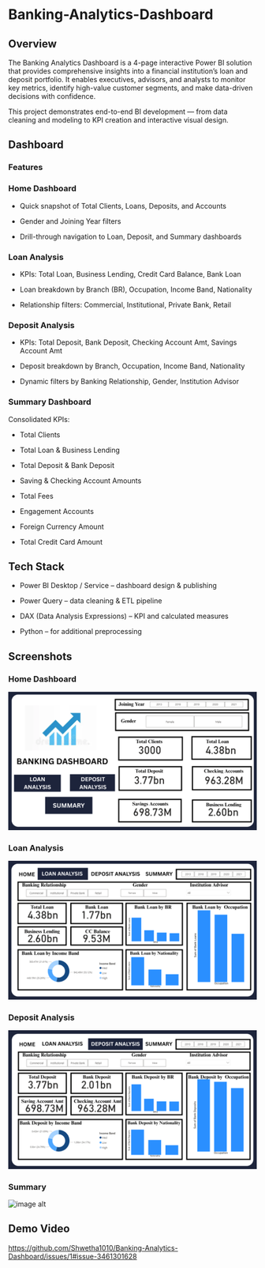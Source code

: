 # Banking-Analytics-Dashboard

## Overview

The Banking Analytics Dashboard is a 4-page interactive Power BI solution that provides comprehensive insights into a financial institution’s loan and deposit portfolio. It enables executives, advisors, and analysts to monitor key metrics, identify high-value customer segments, and make data-driven decisions with confidence.

This project demonstrates end-to-end BI development — from data cleaning and modeling to KPI creation and interactive visual design.



## Dashboard

### Features

### Home Dashboard

- Quick snapshot of Total Clients, Loans, Deposits, and Accounts

- Gender and Joining Year filters

- Drill-through navigation to Loan, Deposit, and Summary dashboards

### Loan Analysis

- KPIs: Total Loan, Business Lending, Credit Card Balance, Bank Loan

- Loan breakdown by Branch (BR), Occupation, Income Band, Nationality

- Relationship filters: Commercial, Institutional, Private Bank, Retail

### Deposit Analysis

- KPIs: Total Deposit, Bank Deposit, Checking Account Amt, Savings Account Amt

- Deposit breakdown by Branch, Occupation, Income Band, Nationality

- Dynamic filters by Banking Relationship, Gender, Institution Advisor

### Summary Dashboard

Consolidated KPIs:

- Total Clients

- Total Loan & Business Lending

- Total Deposit & Bank Deposit

- Saving & Checking Account Amounts

- Total Fees

- Engagement Accounts

- Foreign Currency Amount

- Total Credit Card Amount



## Tech Stack

- Power BI Desktop / Service – dashboard design & publishing

- Power Query – data cleaning & ETL pipeline

- DAX (Data Analysis Expressions) – KPI and calculated measures

- Python  – for additional preprocessing 


## Screenshots
### Home Dashboard
![image alt](https://github.com/Shwetha1010/Banking-Analytics-Dashboard/blob/edb21291545a812c6c39c657a4d3f47107f49dc2/Homepage.png)



### Loan Analysis
![image alt](https://github.com/Shwetha1010/Banking-Analytics-Dashboard/blob/f01789657911b6ed73bfcb687dcb2c3b10eabb50/Loan%20Analysis.png)

### Deposit Analysis
![image alt](https://github.com/Shwetha1010/Banking-Analytics-Dashboard/blob/c3724f4b24f847fbd0871ae88d8cc97fdd7513c1/Deposit%20Analysis.png)

### Summary
![image alt]()


## Demo Video
https://github.com/Shwetha1010/Banking-Analytics-Dashboard/issues/1#issue-3461301628
